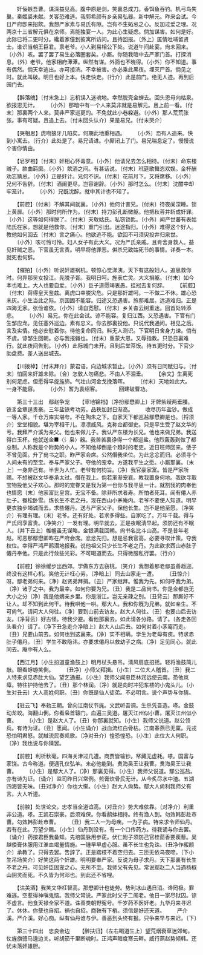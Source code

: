 <!-- { "loadSidebar": true } -->
　　奸佞嫉吾曹。谋深益见高。腹中原是剑。笑裏总成刀。香饵鱼吞钓。机弓鸟失巢。秦姬裘未献。关客恐难逃。我郭希颜有乡亲易弘器。新中解元。昨来会试。今日严府卽来招飮。我想严家素与易氏有隙。岂有不生妬忌之心。反加过爱之理。况两京十三省解元俱在京师。焉能独宴一人。为此心生疑虑。倘加谋害。如何是好。此际已将二更时分。纔着家僮到彼寓所访问。且待回报。〔外上〕匿情吐哺留贤士。谁识当朝王巨君。禀老爷。小人到易相公下处。说道午间赴宴。尙未回来。〔小外〕咳。罢了罢了易生必落圈套矣。小厮。你随我暗中去严家门首。打探消息。〔外〕老爷。他家相府潭潭。纵然有谋。外面也不晓得。〔小外〕你不知道。事有偶然。倘天幸逃出。亦可接济。不幸被害。亦必乘此黑夜。埋灭尸首。倘见之时。就此叫破。明日也好上本。快走快走。〔行介〕此是前门。绝无人迹。再到后园门去。 

　　【醉落魄】〔付末急上〕忘机误入迷魂地。幸然脱壳金蝉去。回头恩母向枯泉。欲报恩无计。 
　　〔小外〕那暗中有一个人来莫非就是易解元。且上前一看。〔付末〕那裏两个人来。莫非严家巡更的。不免就此小巷躱避。〔小外〕那人荒荒张张。事有可疑。且追上去。〔付末回头认介〕果是易兄。〔付末哭介〕 

　　【哭相思】虎吻狼牙几陷矣。何期此地重相遇。 
　　〔小外〕恐有人追来。快到小寓去。〔行介〕此处是了。易兄请进。小厮闭上了门。易兄喘息定了。慢慢说个害你情由。 

　　【皂罗袍】〔付末〕奸相心怀毒意。〔小外〕他请兄去怎么相待。〔付末〕命东楼贼子。款曲羁縻。〔小外〕飮酒之间。有甚话说。〔付末〕玳筵歌舞恣欢娱。金杯酬劝忘猜忌。〔小外〕正是奸计。兄何不识。〔付末〕花前月下。又将席移。〔小外〕兄何不吿辞。〔付末〕酒阑更尽。岂容谢辞。〔小外〕那时怎么。〔付末〕沈酣中却牢笼计。 
　　〔小外〕兄旣沈醉。就中其计也不知了。 

　　【前腔】〔付末〕不解其间就裏。〔小外〕他何计害兄。〔付末〕待夜阑深睡。锁上黄扉。〔小外〕那时何所作为。〔付末〕持刀彭孔断微躯。他把秋蓉并斩成奸罪。〔小外〕这等如何得脱了。〔付末〕天敎姑氏。私窃锁匙。〔小外〕闻严世蕃有表姑陆氏在家。想就是他救你。〔付末〕重门引出。迷途指归。〔小外〕难得这个好人。教他如何回去〔付末〕言之痛心。他欲逃不能。欲回不可须臾投井归泉世。 
　　〔小外〕咳可怜可怜。妇人女子有此大义。况为严氏亲戚。且肯舍身救人。益见奸贼之恶。下官虽无言责。明早将他罪恶。倂杀兄致姑死节的事情。详奏一本。就死也何辞。 

　　【催拍】〔小外〕听说奸雄祸机。顿惊心觉涕洟。天下有这般妇人。追思救你时。何异那吴女投江。先脱子胥。我明日呵。旌表亡灵。大义捐躯。〔付末〕如今本也难上。大人也要自爱。〔小外〕臣子道愿竭衷愚。挂冠去复何辞。 
　　【前腔】〔付末〕荷得皇天鉴兹。离虎口幸脱灾危。只是那奸雄呵。一不做二不休。雄心恐未灰。小生当此之际。京国固不能容。归途又恐遇害。旅邸难居。远道难归。正是四海无家。张俭谁依。〔小外〕请自宽慰。〔付末〕乡关杳云树重迷。回首处转添悲。 
　　〔小外〕易兄。你在此会试。谅不能容。复归江西。又恐遇害。下官有门生邹应龙。见任塞外巡边。素有忠义。你去那裏投他。只说代我通问。相见之后。言及实情。他必安慰着你。待他复命同归。料无人测识。下官明日舍身力谏。倘有不虞。谅邹生回朝。必与我报雠也。〔付末〕重蒙大恩。又辱指教。只恐日裏难行。就此夜间吿别。〔小外〕此际城门未开。且到后堂茶饭。待五更时分。下官少助盘费。差人送出城去。 

　　【川拨棹】〔付末拜介〕蒙君语。向边城求暂止。〔小外〕须有日同赋归与。〔付末〕怕回来奸雄未除。〔合〕怎敎人勿痛悲。不由人不泪垂。 
　　【余文】生离死别何足虑。但愿得早旋旌斾。气壮山河金戈挽落晖。 
　　〔付末〕天地如此大。　　　　一身不能容。 
　　〔小外〕暂为袁绍客。　　　　回建破曹功。 

　　第三十三出　鄢赵争宠 
　　【窣地锦裆】〔净扮鄢懋卿上〕牙牌紫绶两垂腰。铁豸金章逞贵豪。三年盐铁考功劳。品秩加封日渐高。 
　　收尽历年盐钞。做成一等人家。千仓万库实堪夸。不在陶朱之下。自家天下都巡盐鄢懋卿是也。〔捋须介〕堂堂相貌。堪为宰相干儿。凛凛威风。克称佥都御史。只是平生受了赵文华的亏。我拜严介溪为亲父。他也来做儿子。我认严东楼为长兄。他也来做兄弟。我送得白玉杯。他就送金■〈氵枭〉器。我苦苦裏诤得一个都巡盐。他烈轰轰到做了都总制。人称我是个附势的小人。不知他却倒是个趋时的老吏。近日班师回来。倭子不曾见面。升了尙书之职。昨严家会席。公然僭我坐位。为此忿忿而归。必须寻个人间未有的至宝。奉与严家父子。夺他的宠幸。方遂我平生之愿。小厮那裏。〔末上〕一身非己有。半世为人忙。老爷有何钧旨。〔净〕我官豪家富。皆是严家所赐。不想被赵文华奉承太过。僭在我上。倘若渐渐宠衰。教我置身何地。我欲寻取宝物投他父子欢心。那时的宠眷又是我为第一也你与我寻思一计。就割我的肉奉他也情愿〔末〕他家富比皇宫。无宝不备。除非所求者寿。所怕者死耳。闻有僊人赤肚子。餐松卧雪。炼长生不老之丹。现在西山小茅庵内。老爷不要使人知道。明早更衣独步竭诚而去。求些僊丹。送与严家父子。保他长生。岂不是他至愿。〔净笑介〕有理有理。〔末〕老爷。还有好处。若求多得些。自家吃了。万年千载。得与严氏同享富贵。〔净笑介〕一发有理。明早就去。正是夜眠淸早起。须防还有不眠人。〔并下丑上〕帷幄虽无谋略。金银满载回朝。尙书名比斗山高。不是昔年老赵。可恶那鄢懋卿昨在严府会席。忿忿先归。想是忌我官高。必要寻取计策。夺我权位。幸得严鸿严鹄潜地报我。说他祖父只少长生不老之丹。为此欲求西山赤肚子僊丹奉他。只是此行敛些光彩。不可喝道而去。只得微服私行罢。〔行介〕 

　　【前腔】徐徐缓步出西郊。学做东方去窃桃。〔笑介〕我想着那老鄢虽善趋迎。终没有这样心机。笑他无计枉心劳。〔净暗上〕同去山家走一遭。 
　　〔丑惊介〕呀。鄢老弟何来。〔净〕赵贤弟拜揖。〔丑〕严家继拜。惟我为先。如何呼我为弟。〔净〕诸子之中。我为最幸。如何你要为兄。〔丑〕我是二品尙书。你是佥都岂无大小之分〔净〕我是他嫡亲乡里。你是浙江。岂无亲疎之别。〔丑背云〕那厮好不让人。却不知到此何干。待我哄他一哄。鄢大人。我和你旣为兄弟。就如亲生。不可尙气。请问大人何往。〔净〕要到山前去访友。赵大人何往。〔丑〕也要山后去访友。〔净背云〕好古怪。待我少避。看他那裏去。如此请各分路。请了。〔各走各回头看介〕请了。〔净下丑急走介净暗上〕赵大人山后去。如何对着小茅庵而走。〔丑〕兄要山前去。如何也到这裏来。〔净〕实不相瞒。学生为老母有疾。特求赤肚子僊丹。〔丑〕学生不敢隐讳。亦要求僊丹以救幼子之病。〔净〕足见同心。就此同去。庵中有人么。 

　　【西江月】〔小生扮道童渔鼓上〕明月杖头悬吊。淸风扇底招摇。轻将渔鼓简儿敲。眼看蜉蝣笑倒。 
　　〔丑净〕小师父拜揖。〔小生〕二位大人稽首。〔丑〕我二人特来求见赤肚大仙。望乞通报。〔小生〕我师父闻忠臣林润远使云南。恐他岚瘴。特往护持他去了。〔丑〕那个林润。〔净〕就是向时冲犯东楼的小鬼头儿。〔小生对丑云〕大人高姓何职。〔丑〕你旣是仙人徒弟。不必明言。说个声势与你猜。 

　　【驻云飞】奉勑王朝。曾向江南仗节旄。文武听吾调。生杀凭吾造。嗏。金鼓动龙蛟。海翻山倒。你看枭首辕门。血遍三吴道。屠灭江州似小曹。屠灭江州似小曹。 
　　〔小生〕是赵大人了。〔丑〕你那裏就知。〔小生〕我师父说道。赵公领兵。有诗为证。〔丑〕愿闻。〔小生诵介〕战血流红白骨枯。江南春燕已无窠。元戎恐怕明君怒。就馘流民奏凯歌。〔净对丑介〕惶恐惶恐。〔小生〕此位大人何职。〔净〕我也说与你猜罢。 

　　【前腔】利析秋毫。四海关津过几遭。商贾皆输钞。帑藏无虚耗。嗏。国富与家饶。古今称道。便遇孔仅弘羊。未必他能到。煑海吴王让我曹。煑海吴王让我曹。 
　　〔小生〕是鄢大人了。〔净〕那裏见得。〔小生〕我师父说道。鄢公巡盐。亦有诗为证。〔诵介〕监司昨日兴常例。煎膏炊骨民无计。从今炙尽水中渣。五湖四海皆无味。〔丑对净介〕你也大惭。〔小生〕赵大人尙势。鄢大人尙利我师父有言。大人听道。 

　　【前腔】处世论交。忠孝当全道谊高。〔对丑介〕势大难依靠。〔对净介〕利重非公道。嗏。王凯石崇豪。后须难保。你看鹬蚌相持。终有渔人到。勿效韩彭赴市曹。勿效韩彭赴市曹。 
　　〔丑〕我二人一为母疾。一为子病。特来求令师仙丹。若有在此。万望少赐。〔小生〕仙丹到没有。有一个口传药方。待我诵与你去罢。〔诵介〕药按君臣我备知。先培国脉用参茋。伏仁附子须防己官桂茴香要蒺藜。吴越倭膏休服用江淮血竭量情施。一锺早早虚心服。虽不长生也免诛。〔丑净作赧颜介〕承教了。只得去罢。吿辞了。正是踏枝不着空归去。三匝无依乌夜啼。〔下小生吊场笑介〕好笑这两个奸雄。明明要奉严家。反说为母子求丹。天下那裏有长生不老之丹。可见奸臣固宠之心。无所不至。我师父有先见。常说鄢赵二人当遇杨椒山阴灵而死。不久皆为何邓也。到此还不省哩。 

　　【沽美酒】我笑文华枉智高。那懋卿计也徒劳。势利冰山遇日消。谗罔极。罪难逃。空惹得神嗔鬼恼。我师父常说。严家此时父子二阁老。他日一家尽狱囚。谅不虚言。他食天禄全家不道。诛善类朝野寃号。千岁药不医奸老。九华丹来寻迟了。休休。你孽也自招。祸也自招。商鞅有下梢。须信是好还天道。 
　　严介溪。严介溪。好心痴。纵有仙丹谁与伊。善恶到头终有报。只争来早与来迟。〔下〕 


　　第三十四出　忠良会边 
　　【醉扶归】〔左右喝道生上〕望荒烟衰草迷郊甸。仗旌旗骢马遶边关。听胡笳千里断魂时。正鸿声暗度寒云畔。威行燕赵势倾韩。还忧未落奸雄胆。 
